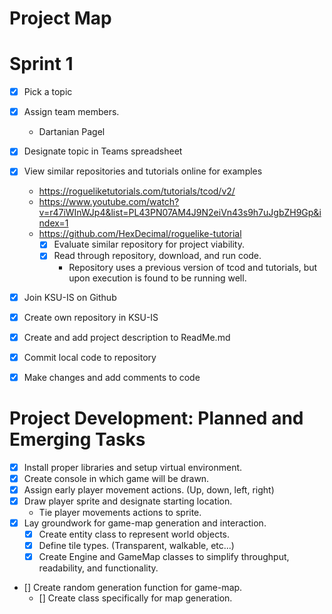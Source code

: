 # Project Map 
# Sprint 1
- [x] Pick a topic
- [x] Assign team members.
    - Dartanian Pagel
- [x] Designate topic in Teams spreadsheet
- [x] View similar repositories and tutorials online for examples
    - https://rogueliketutorials.com/tutorials/tcod/v2/
    - https://www.youtube.com/watch?v=r47iWInWJp4&list=PL43PN07AM4J9N2eiVn43s9h7uJgbZH9Gp&index=1
    - https://github.com/HexDecimal/roguelike-tutorial
        - [x] Evaluate similar repository for project viability.
        - [x] Read through repository, download, and run code.
            - Repository uses a previous version of tcod and tutorials, but upon execution is found to be running well.
- [x] Join KSU-IS on Github
- [x] Create own repository in KSU-IS
- [x] Create and add project description to ReadMe.md
- [x] Commit local code to repository
- [x] Make changes and add comments to code


# Project Development: Planned and Emerging Tasks
- [x] Install proper libraries and setup virtual environment.
- [x] Create console in which game will be drawn.
- [x] Assign early player movement actions. (Up, down, left, right)
- [x] Draw player sprite and designate starting location.
    - Tie player movements actions to sprite.
- [X] Lay groundwork for game-map generation and interaction.
    - [X] Create entity class to represent world objects.
    - [X] Define tile types. (Transparent, walkable, etc...)
    - [X] Create Engine and GameMap classes to simplify throughput, readability, and functionality. 
- [] Create random generation function for game-map.
    - [] Create class specifically for map generation.